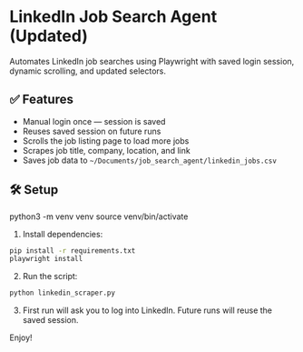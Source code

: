 # LinkedIn Job Search Agent (Updated)

Automates LinkedIn job searches using Playwright with saved login session, dynamic scrolling, and updated selectors.

## ✅ Features
- Manual login once — session is saved
- Reuses saved session on future runs
- Scrolls the job listing page to load more jobs
- Scrapes job title, company, location, and link
- Saves job data to `~/Documents/job_search_agent/linkedin_jobs.csv`

## 🛠 Setup

python3 -m venv venv
source venv/bin/activate


1. Install dependencies:
```bash
pip install -r requirements.txt
playwright install
```

2. Run the script:
```bash
python linkedin_scraper.py
```

3. First run will ask you to log into LinkedIn. Future runs will reuse the saved session.

Enjoy!
